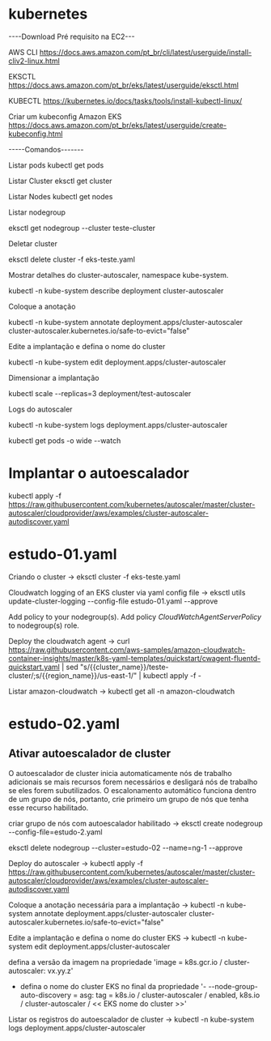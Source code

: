 # kubernetes
----Download Pré requisito na EC2---

AWS CLI
https://docs.aws.amazon.com/pt_br/cli/latest/userguide/install-cliv2-linux.html	
	

EKSCTL
https://docs.aws.amazon.com/pt_br/eks/latest/userguide/eksctl.html	
	

KUBECTL
https://kubernetes.io/docs/tasks/tools/install-kubectl-linux/	


Criar um kubeconfig Amazon EKS
https://docs.aws.amazon.com/pt_br/eks/latest/userguide/create-kubeconfig.html

-----Comandos-------

Listar pods
kubectl get pods

Listar Cluster
eksctl get cluster	

Listar Nodes
kubectl get nodes

Listar nodegroup

eksctl get nodegroup --cluster teste-cluster

Deletar cluster

eksctl delete cluster -f eks-teste.yaml

Mostrar detalhes do cluster-autoscaler, namespace kube-system.

kubectl -n kube-system describe deployment cluster-autoscaler

Coloque a anotação

kubectl -n kube-system annotate deployment.apps/cluster-autoscaler cluster-autoscaler.kubernetes.io/safe-to-evict="false"

Edite a implantação e defina o nome do cluster

kubectl -n kube-system edit deployment.apps/cluster-autoscaler

Dimensionar a implantação

kubectl scale --replicas=3 deployment/test-autoscaler

Logs do autoscaler

kubectl -n kube-system logs deployment.apps/cluster-autoscaler

kubectl get pods -o wide --watch

# Implantar o autoescalador
kubectl apply -f https://raw.githubusercontent.com/kubernetes/autoscaler/master/cluster-autoscaler/cloudprovider/aws/examples/cluster-autoscaler-autodiscover.yaml


# estudo-01.yaml
 Criando o cluster	->	eksctl cluster -f eks-teste.yaml

Cloudwatch logging of an EKS cluster via yaml config file ->	eksctl utils update-cluster-logging --config-file estudo-01.yaml --approve

Add policy to your nodegroup(s). Add policy *CloudWatchAgentServerPolicy* to nodegroup(s) role.

Deploy the cloudwatch agent	->	curl https://raw.githubusercontent.com/aws-samples/amazon-cloudwatch-container-insights/master/k8s-yaml-templates/quickstart/cwagent-fluentd-quickstart.yaml | sed "s/{{cluster_name}}/teste-cluster/;s/{{region_name}}/us-east-1/" | kubectl apply -f -

Listar amazon-cloudwatch ->	kubectl get all -n amazon-cloudwatch

# estudo-02.yaml
## Ativar autoescalador de cluster

O autoescalador de cluster inicia automaticamente nós de trabalho adicionais se mais recursos forem necessários e desligará nós de trabalho se eles forem subutilizados. O escalonamento automático funciona dentro de um grupo de nós, portanto, crie primeiro um grupo de nós que tenha esse recurso habilitado.

criar grupo de nós com autoescalador habilitado	->	eksctl create nodegroup --config-file=estudo-2.yaml

eksctl delete nodegroup --cluster=estudo-02 --name=ng-1 --approve

Deploy do autoscaler	->	kubectl apply -f https://raw.githubusercontent.com/kubernetes/autoscaler/master/cluster-autoscaler/cloudprovider/aws/examples/cluster-autoscaler-autodiscover.yaml

Coloque a anotação necessária para a implantação	->	kubectl -n kube-system annotate deployment.apps/cluster-autoscaler cluster-autoscaler.kubernetes.io/safe-to-evict="false"

Edite a implantação e defina o nome do cluster EKS	->	kubectl -n kube-system edit deployment.apps/cluster-autoscaler

defina a versão da imagem na propriedade 'image = k8s.gcr.io / cluster-autoscaler: vx.yy.z'
* defina o nome do cluster EKS no final da propriedade '- --node-group-auto-discovery = asg: tag = k8s.io / cluster-autoscaler / enabled, k8s.io / cluster-autoscaler / << EKS nome do cluster >>'

Listar os registros do autoescalador de cluster	->	kubectl -n kube-system logs deployment.apps/cluster-autoscaler

